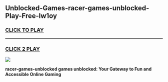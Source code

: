 
## Unblocked-Games-racer-games-unblocked-Play-Free-lw1oy
<h3>
<a href="https://premium76.site?title=racer-games-unblocked&ref=18A1">CLICK TO PLAY</a></h3>
<hr>

<h3>
<a href="https://premium76.site?title=racer-games-unblocked&ref=18A1">CLICK 2 PLAY</a>
  
</h3>

<a href="https://premium76.site?title=racer-games-unblocked&ref=18A1"><img src="https://clearcache.store/games.png"></a>


**racer-games-unblocked games unblocked: Your Gateway to Fun and Accessible Online Gaming**
